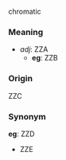 chromatic
### Meaning
+ _adj_: ZZA
	+ __eg__: ZZB

### Origin

ZZC

### Synonym

__eg__: ZZD

+ ZZE



